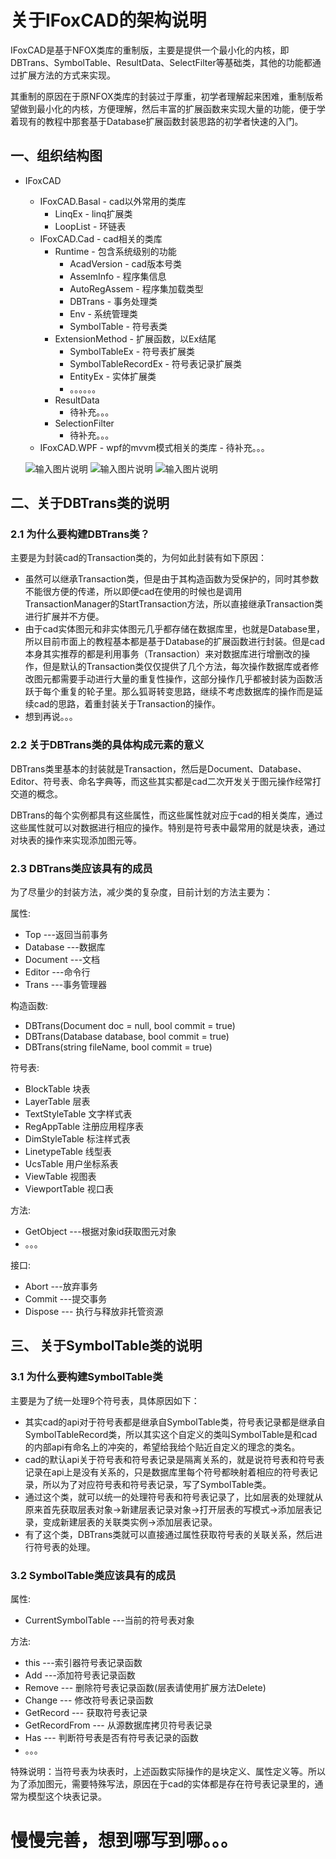 # 关于IFoxCAD的架构说明

IFoxCAD是基于NFOX类库的重制版，主要是提供一个最小化的内核，即DBTrans、SymbolTable、ResultData、SelectFilter等基础类，其他的功能都通过扩展方法的方式来实现。

其重制的原因在于原NFOX类库的封装过于厚重，初学者理解起来困难，重制版希望做到最小化的内核，方便理解，然后丰富的扩展函数来实现大量的功能，便于学着现有的教程中那套基于Database扩展函数封装思路的初学者快速的入门。

## 一、组织结构图

- IFoxCAD
    - IFoxCAD.Basal - cad以外常用的类库
        - LinqEx - linq扩展类
        - LoopList - 环链表
    - IFoxCAD.Cad - cad相关的类库
        - Runtime - 包含系统级别的功能
            - AcadVersion - cad版本号类
            - AssemInfo - 程序集信息
            - AutoRegAssem - 程序集加载类型
            - DBTrans - 事务处理类
            - Env - 系统管理类
            - SymbolTable - 符号表类
        - ExtensionMethod - 扩展函数，以Ex结尾
            - SymbolTableEx - 符号表扩展类
            - SymbolTableRecordEx - 符号表记录扩展类 
            - EntityEx - 实体扩展类   
            - 。。。。。。  
        - ResultData
            - 待补充。。。
        - SelectionFilter
            - 待补充。。。
    - IFoxCAD.WPF - wpf的mvvm模式相关的类库
            - 待补充。。。

  ![输入图片说明](https://images.gitee.com/uploads/images/2021/0701/225449_2b18eb89_9063830.png "屏幕截图.png")
  ![输入图片说明](https://images.gitee.com/uploads/images/2021/0701/225550_840a862a_9063830.png "屏幕截图.png")
  ![输入图片说明](https://images.gitee.com/uploads/images/2021/0701/225525_b246bbd2_9063830.png "屏幕截图.png")
## 二、关于DBTrans类的说明

### 2.1 为什么要构建DBTrans类？

主要是为封装cad的Transaction类的，为何如此封装有如下原因：

- 虽然可以继承Transaction类，但是由于其构造函数为受保护的，同时其参数不能很方便的传递，所以即便cad在使用的时候也是调用TransactionManager的StartTransaction方法，所以直接继承Transaction类进行扩展并不方便。
- 由于cad实体图元和非实体图元几乎都存储在数据库里，也就是Database里，所以目前市面上的教程基本都是基于Database的扩展函数进行封装。但是cad本身其实推荐的都是利用事务（Transaction）来对数据库进行增删改的操作，但是默认的Transaction类仅仅提供了几个方法，每次操作数据库或者修改图元都需要手动进行大量的重复性操作，这部分操作几乎都被封装为函数活跃于每个重复的轮子里。那么狐哥转变思路，继续不考虑数据库的操作而是延续cad的思路，着重封装关于Transaction的操作。
- 想到再说。。。

### 2.2 关于DBTrans类的具体构成元素的意义

DBTrans类里基本的封装就是Transaction，然后是Document、Database、Editor、符号表、命名字典等，而这些其实都是cad二次开发关于图元操作经常打交道的概念。

DBTrans的每个实例都具有这些属性，而这些属性就对应于cad的相关类库，通过这些属性就可以对数据进行相应的操作。特别是符号表中最常用的就是块表，通过对块表的操作来实现添加图元等。

### 2.3 DBTrans类应该具有的成员
为了尽量少的封装方法，减少类的复杂度，目前计划的方法主要为：

属性:
- Top  ---返回当前事务
- Database  ---数据库
- Document  ---文档
- Editor  ---命令行
- Trans  ---事务管理器

构造函数:
- DBTrans(Document doc = null, bool commit = true)
- DBTrans(Database database, bool commit = true)
- DBTrans(string fileName, bool commit = true)

符号表:
- BlockTable 块表
- LayerTable 层表
- TextStyleTable 文字样式表
- RegAppTable 注册应用程序表
- DimStyleTable 标注样式表
- LinetypeTable 线型表
- UcsTable 用户坐标系表
- ViewTable 视图表
- ViewportTable 视口表

方法:
- GetObject  ---根据对象id获取图元对象
- 。。。

接口:
- Abort ---放弃事务
- Commit ---提交事务
- Dispose --- 执行与释放非托管资源

## 三、 关于SymbolTable类的说明

### 3.1 为什么要构建SymbolTable类

主要是为了统一处理9个符号表，具体原因如下：

- 其实cad的api对于符号表都是继承自SymbolTable类，符号表记录都是继承自SymbolTableRecord类，所以其实这个自定义的类叫SymbolTable是和cad的内部api有命名上的冲突的，希望给我给个贴近自定义的理念的类名。
- cad的默认api关于符号表和符号表记录是隔离关系的，就是说符号表和符号表记录在api上是没有关系的，只是数据库里每个符号都映射着相应的符号表记录，所以为了对应符号表和符号表记录，写了SymbolTable类。
- 通过这个类，就可以统一的处理符号表和符号表记录了，比如层表的处理就从原来首先获取层表对象->新建层表记录对象->打开层表的写模式->添加层表记录，变成新建层表的关联类实例->添加层表记录。
- 有了这个类，DBTrans类就可以直接通过属性获取符号表的关联关系，然后进行符号表的处理。

### 3.2 SymbolTable类应该具有的成员
属性:
- CurrentSymbolTable  ---当前的符号表对象

方法:
- this  ---索引器符号表记录函数
- Add  ---添加符号表记录函数
- Remove --- 删除符号表记录函数(层表请使用扩展方法Delete)
- Change --- 修改符号表记录函数
- GetRecord --- 获取符号表记录
- GetRecordFrom --- 从源数据库拷贝符号表记录
- Has --- 判断符号表是否有符号表记录的函数
- 。。。

特殊说明：当符号表为块表时，上述函数实际操作的是块定义、属性定义等。所以为了添加图元，需要特殊写法，原因在于cad的实体都是存在符号表记录里的，通常为模型这个块表记录。

# 慢慢完善，想到哪写到哪。。。










